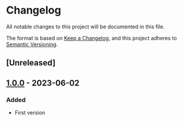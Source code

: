 # Changelog

All notable changes to this project will be documented in this file.

The format is based on [Keep a Changelog](https://keepachangelog.com/en/1.0.0/),
and this project adheres to [Semantic Versioning](https://semver.org/spec/v2.0.0.html).

## [Unreleased]

## [1.0.0] - 2023-06-02

### Added

- First version

[1.0.0]: https://github.com/KNowledgeOnWebScale/oslo-steps-workflow-composer/releases/tag/v1.0.0

